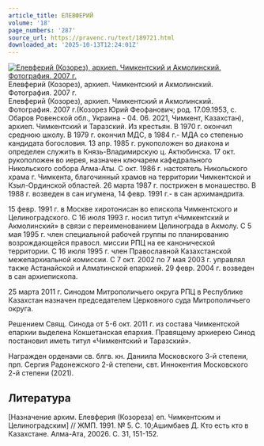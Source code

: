 ```yaml
---
article_title: ЕЛЕВФЕРИЙ
volume: '18'
page_numbers: '287'
source_url: https://pravenc.ru/text/189721.html
downloaded_at: '2025-10-13T12:24:01Z'
---
```


[![Елевферий (Козорез), архиеп. Чимкентский и Акмолинский. Фотография. 2007 г.](https://pravenc.ru/data/597/493/1234/i200.jpg "Кликните для увеличения картинки")](https://pravenc.ru/data/597/493/1234/i400.jpg)Елевферий (Козорез), архиеп. Чимкентский и Акмолинский. Фотография. 2007 г.  
Елевферий (Козорез), архиеп. Чимкентский и Акмолинский. Фотография. 2007 г.(Козорез Юрий Феофанович; род. 17.09.1953, с. Обаров Ровенской обл., Украина - 04. 06. 2021, Чимкент, Казахстан), архиеп. Чимкентский и Таразский. Из крестьян. В 1970 г. окончил среднюю школу. В 1979 г. окончил МДС, в 1984 г.- МДА со степенью кандидата богословия. 13 апр. 1985 г. рукоположен во диакона и определен служить в Князь-Владимирскую ц. Актюбинска. 17 окт. рукоположен во иерея, назначен ключарем кафедрального Никольского собора Алма-Аты. С окт. 1986 г. настоятель Никольского храма г. Чимкента, благочинный храмов на территории Чимкентской и Кзыл-Ординской областей. 26 марта 1987 г. пострижен в монашество. В 1988 г. возведен в сан игумена, 14 февр. 1991 г.- в сан архимандрита.

15 февр. 1991 г. в Москве хиротонисан во епископа Чимкентского и Целиноградского. С 16 июля 1993 г. носил титул «Чимкентский и Акмолинский» в связи с переименованием Целинограда в Акмолу. С 5 мая 1995 г. член специальной рабочей группы по планированию возрождающейся правосл. миссии РПЦ на ее канонической территории. С 16 июля 1995 г. член Православной Казахстанской межепархиальной комиссии. С 7 окт. 2002 по 7 мая 2003 г. управлял также Астанайской и Алматинской епархией. 29 февр. 2004 г. возведен в сан архиепископа.

25 марта 2011 г. Синодом Митрополичьего округа РПЦ в Республике Казахстан назначен председателем Церковного суда Митрополичьего округа.

Решением Свящ. Синода от 5-6 окт. 2011 г. из состава Чимкентской епархии выделена Кокшетанская епархия. Правящему архиерею Синод постановил иметь титул «Чимкентский и Таразский».

Награжден орденами св. блгв. кн. Даниила Московского 3-й степени, прп. Сергия Радонежского 2-й степени, свт. Иннокентия Московского 2-й степени (2021).

## Литература

[Назначение архим. Елевферия (Козореза) еп. Чимкентским и Целиноградским] // ЖМП. 1991. № 5. С. 10;Ашимбаев Д. Кто есть кто в Казахстане. Алма-Ата, 20026. С. 31, 151-152.
